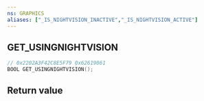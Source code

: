 ```yaml
---
ns: GRAPHICS
aliases: ["_IS_NIGHTVISION_INACTIVE","_IS_NIGHTVISION_ACTIVE"]
---
```

## GET_USINGNIGHTVISION

```c
// 0x2202A3F42C8E5F79 0x62619061
BOOL GET_USINGNIGHTVISION();
```

## Return value
